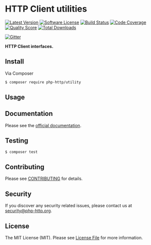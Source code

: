 # HTTP Client utilities

[![Latest Version](https://img.shields.io/github/release/php-http/utility.svg?style=flat-square)](https://github.com/php-http/utility/releases)
[![Software License](https://img.shields.io/badge/license-MIT-brightgreen.svg?style=flat-square)](LICENSE)
[![Build Status](https://img.shields.io/travis/php-http/utility.svg?style=flat-square)](https://travis-ci.org/php-http/utility)
[![Code Coverage](https://img.shields.io/scrutinizer/coverage/g/php-http/utility.svg?style=flat-square)](https://scrutinizer-ci.com/g/php-http/utility)
[![Quality Score](https://img.shields.io/scrutinizer/g/php-http/utility.svg?style=flat-square)](https://scrutinizer-ci.com/g/php-http/utility)
[![Total Downloads](https://img.shields.io/packagist/dt/php-http/utility.svg?style=flat-square)](https://packagist.org/packages/php-http/utility)

[![Gitter](https://badges.gitter.im/Join%20Chat.svg)](https://gitter.im/php-http/adapter?utm_source=badge&utm_medium=badge&utm_campaign=pr-badge&utm_content=badge)

**HTTP Client interfaces.**


## Install

Via Composer

``` bash
$ composer require php-http/utility
```


## Usage


## Documentation

Please see the [official documentation](http://php-http.readthedocs.org/en/latest/).


## Testing

``` bash
$ composer test
```


## Contributing

Please see [CONTRIBUTING](CONTRIBUTING.md) for details.


## Security

If you discover any security related issues, please contact us at [security@php-http.org](mailto:security@php-http.org).


## License

The MIT License (MIT). Please see [License File](LICENSE) for more information.
